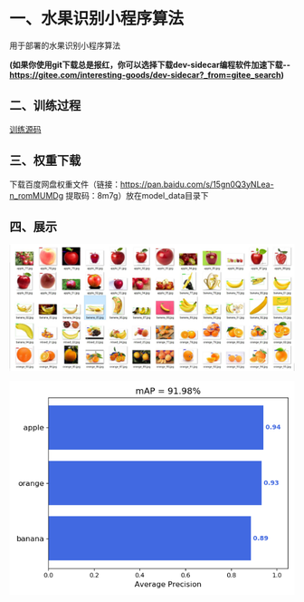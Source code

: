 # 一、水果识别小程序算法
用于部署的水果识别小程序算法

**(如果你使用git下载总是报红，你可以选择下载dev-sidecar编程软件加速下载--https://gitee.com/interesting-goods/dev-sidecar?_from=gitee_search)**

## 二、训练过程

[训练源码](https://github.com/caip1299920300/fruit_weixin/tree/fruit_yolov3)

## 三、权重下载
下载百度网盘权重文件（链接：https://pan.baidu.com/s/15gn0Q3yNLea-n_romMUMDg 提取码：8m7g）放在model_data目录下


## 四、展示
![test](model_data/测试集.jpg)

![map](model_data/mAP.png)
